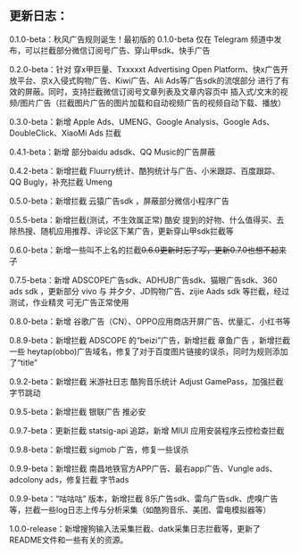## 更新日志：

0.1.0-beta：秋风广告规则诞生！最初版的 0.1.0-beta 仅在 Telegram 频道中发布，可以拦截部分微信订阅号广告、穿山甲sdk、快手广告

0.2.0-beta：针对 穿x甲巨量、Txxxxxt Advertising Open Platform、快x广告开放平台、京x入侵式购物广告、Kiwi广告、Ali Ads等广告sdk的流氓部分 进行了有效的屏蔽。同时，支持拦截微信订阅号文章列表及文章内容页中 插入式/文末的视频/图片广告（拦截图片广告的图片加载和自动视频广告的视频自动下载、播放）

0.3.0-beta：新增 Apple Ads、UMENG、Google Analysis、Google Ads、DoubleClick、XiaoMi Ads 拦截

0.4.1-beta：新增 部分baidu adsdk、QQ Music的广告屏蔽

0.4.2-beta：新增拦截 Fluurry统计、酷狗统计与广告、小米跟踪、百度跟踪、QQ Bugly，补充拦截 Umeng

0.5.0-beta：新增拦截 云猿广告sdk ，屏蔽部分微信小程序广告

0.5.5-beta：新增拦截(测试，不生效属正常) 酷安 提到的好物、什么值得买、去除热搜、随机应用推荐、评论区下某广告，更新穿山甲sdk拦截等

0.6.0-beta：新增一些叫不上名的拦截~~0.6.0更新时忘了写，更新0.7.0也想不起来了~~

0.7.5-beta：新增 ADSCOPE广告sdk、ADHUB广告sdk、猫眼广告sdk、360 ads sdk ，更新部分 vivo 与 并夕夕、JD购物广告、zijie Aads sdk 等拦截，经过测试，作业精灵 可无广告正常使用

0.8.0-beta：新增 谷歌广告（CN）、OPPO应用商店开屏广告、优量汇、小红书等

0.8.9-beta：新增拦截 ADSCOPE 的“beizi”广告，新增拦截 章鱼广告 ，新增拦截 一些 heytap(obbo)广告域名，修复了对于百度图片链接的误杀，同时为规则添加了“title”

0.9.2-beta：新增拦截 米游社日志 酷狗音乐统计 Adjust GamePass，加强拦截 字节跳动

0.9.5-beta：新增拦截 银联广告 推必安

0.9.7-beta：更新拦截 statsig-api 追踪，新增 MIUI 应用安装程序云控检查拦截

0.9.8-beta：新增拦截 sigmob 广告，修复一些误杀

0.9.9-beta：新增拦截 南昌地铁官方APP广告、最右app广告、Vungle ads、adcolony ads，修复拦截 字节ads

0.9.9-beta：“咕咕咕” 版本，新增拦截 8乐广告sdk、雷鸟广告sdk、虎嗅广告等，拦截一些log日志上传与分析采集（如酷狗音乐、美团、雷电模拟器等）

1.0.0-release：新增搜狗输入法采集拦截、datk采集日志拦截等，更新了README文件和一些有关的资源。
